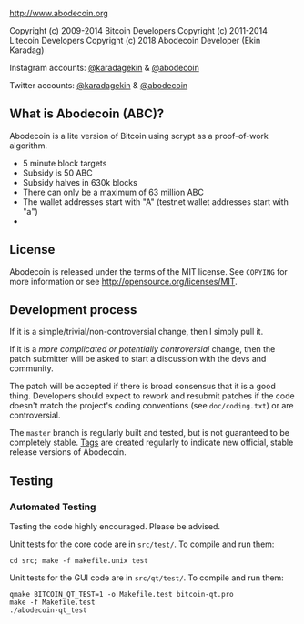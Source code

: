 
http://www.abodecoin.org

Copyright (c) 2009-2014 Bitcoin Developers
Copyright (c) 2011-2014 Litecoin Developers
Copyright (c) 2018 Abodecoin Developer (Ekin Karadag)

Instagram accounts: [@karadagekin](https://www.instagram.com/karadagekin) & [@abodecoin](https://www.instagram.com/abodecoin)

Twitter accounts: [@karadagekin](https://twitter.com/karadagekin/) & [@abodecoin](https://twitter.com/abodecoin/)


What is Abodecoin (ABC)?
----------------

Abodecoin is a lite version of Bitcoin using scrypt as a proof-of-work algorithm.
 - 5 minute block targets
 - Subsidy is 50 ABC
 - Subsidy halves in 630k blocks
 - There can only be a maximum of 63 million ABC
 - The wallet addresses start with "A" (testnet wallet addresses start with "a")
 -

License
-------

Abodecoin is released under the terms of the MIT license. See `COPYING` for more
information or see http://opensource.org/licenses/MIT.

Development process
-------------------

If it is a simple/trivial/non-controversial change, then I simply pull it.

If it is a *more complicated or potentially controversial* change, then the patch
submitter will be asked to start a discussion with the devs and community.

The patch will be accepted if there is broad consensus that it is a good thing.
Developers should expect to rework and resubmit patches if the code doesn't
match the project's coding conventions (see `doc/coding.txt`) or are
controversial.

The `master` branch is regularly built and tested, but is not guaranteed to be
completely stable. [Tags](https://github.com/ekinkaradag/abodecoin/tags) are created
regularly to indicate new official, stable release versions of Abodecoin.

Testing
-------


### Automated Testing

Testing the code highly encouraged. Please be advised.

Unit tests for the core code are in `src/test/`. To compile and run them:

    cd src; make -f makefile.unix test

Unit tests for the GUI code are in `src/qt/test/`. To compile and run them:

    qmake BITCOIN_QT_TEST=1 -o Makefile.test bitcoin-qt.pro
    make -f Makefile.test
    ./abodecoin-qt_test

